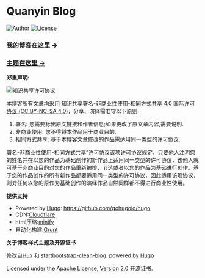 # Quanyin Blog

[![Author](https://img.shields.io/badge/Author-@qytang326-green.svg?style=flat)](https://qytang326.github.io/)
[![License](https://img.shields.io/badge/License-CC%20BY--NC--SA%204.0-blue.svg?style=flat)](LICENSE.md)

### [我的博客在这里 &rarr;](https://qytang326.github.io)
### [主题在这里 &rarr;](https://qytang326.github.io/Blog-theme)

**郑重声明:** 

![知识共享许可协议](https://i.creativecommons.org/l/by-nc-sa/4.0/88x31.png)

本博客所有文章均采用 [知识共享署名-非商业性使用-相同方式共享 4.0 国际许可协议 (CC BY-NC-SA 4.0)](https://creativecommons.org/licenses/by-nc-sa/4.0/)，分享、演绎需准守以下原则:

1. 署名: 您需要标出原文链接和作者信息;如果更改了原文章内容,需要说明.
2. 非商业使用: 您不得将本作品用于商业目的.
3. 相同方式共享: 基于本博客文章修改的作品需适用同一类型的许可协议.

署名-非商业性使用-相同方式共享”许可协议该项许可协议规定，只要他人注明您的姓名并在以您的作品为基础创作的新作品上适用同一类型的许可协议，该他人就可基于非商业目的对您的作品重新编排、节选或者以您的作品为基础进行创作。基于您的作品创作的所有新作品都要适用同一类型的许可协议，因此适用该项协议，则对任何以您的原作为基础创作的演绎作品自然同样都不得进行商业性使用。

**提供支持**

- Powered by [Hugo](https://gohugo.io): <https://github.com/gohugoio/hugo>
- CDN:[Cloudflare](https://www.cloudflare.com/)
- html压缩:[minify](https://github.com/tdewolff/minify)
- 自动化构建:[Grunt](https://github.com/gruntjs/grunt)

**关于博客样式主题及开源证书**

修改自[Hux](https://huangxuan.me)  和 [startbootstrap-clean-blog](https://github.com/humboldtux/startbootstrap-clean-blog). powered by [Hugo](https://gohugo.io)

Licensed under the [Apache License, Version 2.0](http://www.apache.org/licenses/LICENSE-2.0) 开源证书.
